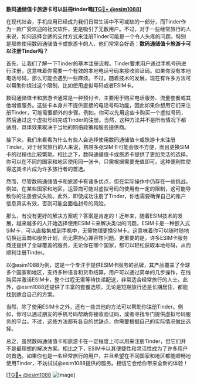 **数码通储值卡旅游卡可以註冊tinder嗎[[TG💪+ @esim1088](https://t.me/s/esim1088)]**

在现代社会，手机应用已经成为我们日常生活中不可或缺的一部分，而Tinder作为一款广受欢迎的社交软件，更是吸引了无数用户。不过，对于一些经常旅行的人来说，如何选择合适的支付方式来注册Tinder可能是一个令人头疼的问题。特别是那些使用数码通储值卡或旅游卡的人，他们常常会好奇：**数码通储值卡旅游卡可以注册Tinder吗？**

首先，让我们了解一下Tinder的基本注册流程。Tinder要求用户通过手机号码进行注册，这意味着你需要一个有效的本地电话号码来接收验证码。如果你没有本地电话号码，那么可能会遇到一些麻烦。不过，随着技术的发展，现在有许多方法可以帮助你绕过这个限制，比如使用虚拟号码或者ESIM卡。

数码通储值卡和旅游卡通常是一种预付卡，主要用于购买电话服务、流量套餐或其他增值服务。这些卡本身并不提供直接的电话号码功能，因此如果你想用它们来注册Tinder，可能需要额外的步骤。例如，你可以先用这些卡购买一个虚拟号码，然后通过这个虚拟号码完成Tinder的注册。当然，这种方法并不是所有情况下都适用，具体效果取决于当地的网络政策和服务提供商。

接下来，我们来看看为什么有些人会选择使用数码通储值卡或旅游卡来注册Tinder。对于经常旅行的人来说，携带多张SIM卡可能会很不方便，而且更换SIM卡的过程也比较繁琐。相比之下，数码通储值卡或旅游卡提供了更加灵活的选择。你可以在不同的国家和地区使用同一张卡，只需根据需要充值即可。这种便利性使得这类卡片成为许多旅行者的首选。

然而，尽管数码通储值卡和旅游卡有诸多优点，但在实际操作中仍存在一些挑战。例如，在某些国家和地区，运营商可能对虚拟号码的使用有一定的限制，这可能导致你的注册尝试失败。此外，即使成功注册了Tinder，你也需要确保自己的账户信息真实有效，否则可能会面临封号的风险。

那么，有没有更好的解决方案呢？答案是肯定的！近年来，随着ESIM技术的发展，越来越多的人开始选择使用ESIM卡来解决类似的问题。ESIM卡是一种嵌入式SIM卡，可以直接集成到手机中，无需物理更换SIM卡。这意味着你可以随时随地切换运营商和服务计划，而无需担心兼容性问题。更重要的是，许多ESIM卡服务商还提供了全球覆盖的服务，无论你在哪个国家，都可以轻松获取本地号码，从而顺利注册Tinder。

以@esim1088为例，这是一个专注于提供ESIM卡服务的品牌，其产品覆盖了全球多个国家和地区，支持多种语言和货币结算。用户可以通过简单的几步操作，在线购买并激活ESIM卡，整个过程无需等待快递配送，非常适合经常旅行的人士。此外，@esim1088还提供了丰富的套餐选项，无论是短期旅行还是长期居住，都能找到适合自己的方案。

当然，除了使用ESIM卡之外，还有一些其他的方法可以帮助你注册Tinder。例如，你可以通过朋友的手机号码帮助你接收验证码，或者寻找专门提供虚拟号码服务的平台。不过，这些方法都有各自的优缺点，你需要根据自己的实际情况做出选择。

总之，虽然数码通储值卡和旅游卡在一定程度上可以用来注册Tinder，但它们并不是最理想的解决方案。相比之下，ESIM卡以其便捷性和灵活性成为了许多用户的首选。如果你也是一名经常旅行的用户，并且希望在不同国家和地区都能顺畅地使用Tinder，不妨试试@esim1088提供的服务。相信它会给你带来全新的体验！

[[TG💪+ @esim1088](https://t.me/s/esim1088) ![Image](https://i.postimg.cc/4NQfJmqS/Snipaste-2025-05-13-00-14-12.png)]